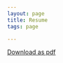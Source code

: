 ```yaml
---
layout: page
title: Resume
tags: page

---
```


<a href="https://docs.google.com/document/d/1AC71A1FMyJHhr5vq0nIi9QmKOupml4BzDIg0AunFRRk/export?format=pdf">Download as pdf</a>
